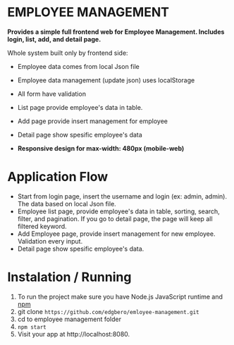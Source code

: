 # EMPLOYEE MANAGEMENT

**Provides a simple full frontend web for Employee Management. Includes login, list, add, and detail page.**

Whole system built only by frontend side:
- Employee data comes from local Json file
- Employee data management (update json) uses localStorage
- All form have validation

- List page provide employee's data in table.
- Add page provide insert management for employee
- Detail page show spesific employee's data
- **Responsive design for max-width: 480px (mobile-web)**

# Application Flow
- Start from login page, insert the username and login (ex: admin, admin). The data based on local Json file.
- Employee list page, provide employee's data in table, sorting, search, filter, and pagination. 
  If you go to detail page, the page will keep all filtered keyword.
- Add Employee page, provide insert management for new employee. Validation every input.
- Detail page show spesific employee's data.

# Instalation / Running 
1. To run the project make sure you have  Node.js JavaScript runtime and [npm](https://docs.npmjs.com/getting-started/)
2. git clone ```https://github.com/edgbero/emloyee-management.git```
3. cd to employee management folder
4. ```npm start```
5. Visit your app at http://localhost:8080.

